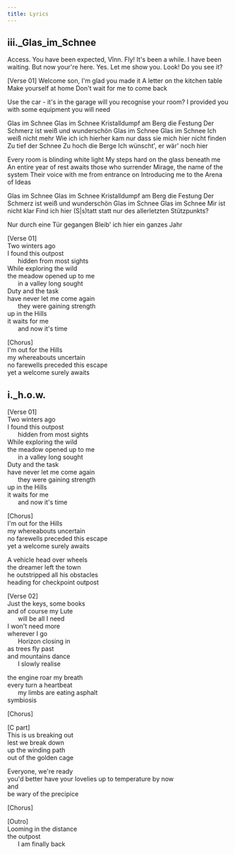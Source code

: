 ```yaml
---
title: Lyrics
---
```


## iii.\_Glas_im_Schnee

Access.
You have been expected, Vînn.
Fly!
It's been a while.
I have been waiting.
But now your're here.
Yes.
Let me show you.
Look!
Do you see it?

\[Verse 01\]
Welcome son, I'm glad you made it
A letter on the kitchen table
Make yourself at home
Don't wait for me
to come back

Use the car - it's in the garage
will you recognise your room?
I provided you with some equipment
you will need

Glas im Schnee
Glas im Schnee
Kristalldumpf am Berg die Festung
Der Schmerz ist weiß und wunderschön
Glas im Schnee
Glas im Schnee
Ich weiß nicht mehr
Wie ich ich hierher kam
nur
dass sie mich hier nicht finden
Zu tief der Schnee
Zu hoch die Berge
Ich wünscht', er wär' noch hier

Every room is blinding white light
My steps hard on the glass beneath me
An entire year of rest awaits
those who surrender
Mirage, the name of the system
Their voice with me from entrance on
Introducing me
to the Arena of Ideas

Glas im Schnee
Glas im Schnee
Kristalldumpf am Berg die Festung
Der Schmerz ist weiß und wunderschön
Glas im Schnee
Glas im Schnee
Mir ist nicht klar
Find ich hier (S|s)tatt
statt nur des allerletzten Stützpunkts?

Nur durch eine Tür gegangen
Bleib' ich hier
ein ganzes Jahr

\[Verse 01\]  
Two winters ago  
I found this outpost  
&nbsp;&nbsp;&nbsp;&nbsp;&nbsp;&nbsp;hidden from most sights  
While exploring the wild  
the meadow opened up to me  
&nbsp;&nbsp;&nbsp;&nbsp;&nbsp;&nbsp;in a valley long sought  
Duty and the task  
have never let me come again  
&nbsp;&nbsp;&nbsp;&nbsp;&nbsp;&nbsp;they were gaining strength  
up in the Hills  
it waits for me  
&nbsp;&nbsp;&nbsp;&nbsp;&nbsp;&nbsp;and now it's time  

\[Chorus\]  
I'm out for the Hills  
my whereabouts uncertain  
no farewells preceded this escape  
yet a welcome surely awaits  

## i.\_h.o.w.

\[Verse 01\]  
Two winters ago  
I found this outpost  
&nbsp;&nbsp;&nbsp;&nbsp;&nbsp;&nbsp;hidden from most sights  
While exploring the wild  
the meadow opened up to me  
&nbsp;&nbsp;&nbsp;&nbsp;&nbsp;&nbsp;in a valley long sought  
Duty and the task  
have never let me come again  
&nbsp;&nbsp;&nbsp;&nbsp;&nbsp;&nbsp;they were gaining strength  
up in the Hills  
it waits for me  
&nbsp;&nbsp;&nbsp;&nbsp;&nbsp;&nbsp;and now it's time  

\[Chorus\]  
I'm out for the Hills  
my whereabouts uncertain  
no farewells preceded this escape  
yet a welcome surely awaits  
  
A vehicle head over wheels  
the dreamer left the town  
he outstripped all his obstacles  
heading for checkpoint outpost  
 
\[Verse 02\]  
Just the keys, some books  
and of course my Lute  
&nbsp;&nbsp;&nbsp;&nbsp;&nbsp;&nbsp;will be all I need  
I won't need more  
wherever I go  
&nbsp;&nbsp;&nbsp;&nbsp;&nbsp;&nbsp;Horizon closing in  
as trees fly past  
and mountains dance  
&nbsp;&nbsp;&nbsp;&nbsp;&nbsp;&nbsp;I slowly realise  

the engine roar my breath  
every turn a heartbeat  
&nbsp;&nbsp;&nbsp;&nbsp;&nbsp;&nbsp;my limbs are eating asphalt  
symbiosis  

\[Chorus\]  

\[C part\]  
This is us breaking out  
lest we break down  
up the winding path  
out of the golden cage  

Everyone, we're ready  
you'd better have your lovelies up to temperature by now  
and  
be wary of the precipice  

\[Chorus\]  

\[Outro\]  
Looming in the distance  
the outpost  
&nbsp;&nbsp;&nbsp;&nbsp;&nbsp;&nbsp;I am finally back  
